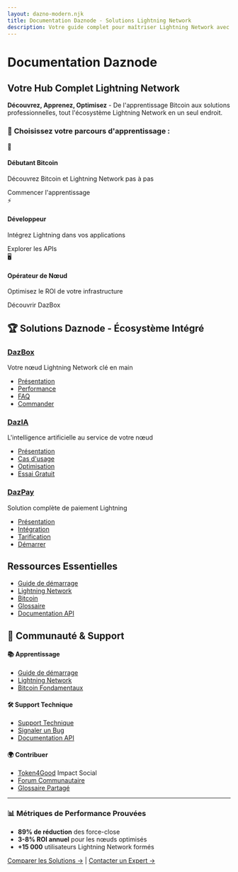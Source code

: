```yaml
---
layout: dazno-modern.njk
title: Documentation Daznode - Solutions Lightning Network
description: Votre guide complet pour maîtriser Lightning Network avec les solutions Daznode. DazBox, DazIA et DazPay pour optimiser votre ROI Bitcoin.
---
```


# Documentation Daznode

## Votre Hub Complet Lightning Network

**Découvrez, Apprenez, Optimisez** - De l'apprentissage Bitcoin aux solutions professionnelles, tout l'écosystème Lightning Network en un seul endroit.

### 🎯 **Choisissez votre parcours d'apprentissage :**

<div class="journey-selector">
  <div class="journey-card" onclick="showJourney('beginner')">
    <div class="journey-icon">🚀</div>
    <h4>Débutant Bitcoin</h4>
    <p>Découvrez Bitcoin et Lightning Network pas à pas</p>
    <span class="journey-cta">Commencer l'apprentissage</span>
  </div>
  
  <div class="journey-card" onclick="showJourney('developer')">
    <div class="journey-icon">⚡</div>
    <h4>Développeur</h4>
    <p>Intégrez Lightning dans vos applications</p>
    <span class="journey-cta">Explorer les APIs</span>
  </div>
  
  <div class="journey-card" onclick="showJourney('operator')">
    <div class="journey-icon">🖥️</div>
    <h4>Opérateur de Nœud</h4>
    <p>Optimisez le ROI de votre infrastructure</p>
    <span class="journey-cta">Découvrir DazBox</span>
  </div>
</div>

## 🏆 **Solutions Daznode - Écosystème Intégré**

### [DazBox](/solutions/dazbox/)
Votre nœud Lightning Network clé en main
- [Présentation](/solutions/dazbox/presentation/)
- [Performance](/solutions/dazbox/performance/)
- [FAQ](/solutions/dazbox/faq/)
- [Commander](https://dazno.de/shop/dazbox)

### [DazIA](/solutions/dazia/)
L'intelligence artificielle au service de votre nœud
- [Présentation](/solutions/dazia/overview/)
- [Cas d'usage](/solutions/dazia/use-cases/)
- [Optimisation](/solutions/dazia/optimization/)
- [Essai Gratuit](https://dazno.de/signup)

### [DazPay](/solutions/dazpay/)
Solution complète de paiement Lightning
- [Présentation](/solutions/dazpay/overview/)
- [Intégration](/solutions/dazpay/integration/)
- [Tarification](/solutions/dazpay/pricing/)
- [Démarrer](https://dazno.de/register)

## Ressources Essentielles

- [Guide de démarrage](/getting-started/)
- [Lightning Network](/lightning-network/)
- [Bitcoin](/bitcoin/)
- [Glossaire](/glossary/)
- [Documentation API](/devs/api/)

## 🤝 **Communauté & Support**

<div class="community-grid">
  <div class="community-section">
    <h4>📚 Apprentissage</h4>
    <ul>
      <li><a href="/getting-started/">Guide de démarrage</a></li>
      <li><a href="/lightning-network/">Lightning Network</a></li>
      <li><a href="/bitcoin/">Bitcoin Fondamentaux</a></li>
    </ul>
  </div>
  
  <div class="community-section">
    <h4>🛠️ Support Technique</h4>
    <ul>
      <li><a href="https://dazno.de/support">Support Technique</a></li>
      <li><a href="https://dazno.de/bugs">Signaler un Bug</a></li>
      <li><a href="/devs/api/">Documentation API</a></li>
    </ul>
  </div>
  
  <div class="community-section">
    <h4>🌍 Contribuer</h4>
    <ul>
      <li><a href="/token4good/">Token4Good</a> <span class="badge">Impact Social</span></li>
      <li><a href="https://dazno.de/community">Forum Communautaire</a></li>
      <li><a href="/glossary/">Glossaire Partagé</a></li>
    </ul>
  </div>
</div>

---

### 📊 **Métriques de Performance Prouvées**
- **89% de réduction** des force-close
- **3-8% ROI annuel** pour les nœuds optimisés  
- **+15 000** utilisateurs Lightning Network formés

[Comparer les Solutions →](/solutions/comparison/) | [Contacter un Expert →](https://dazno.de/contact) 